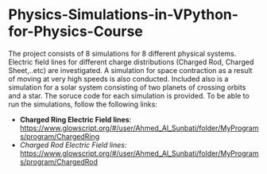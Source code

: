 # Physics-Simulations-in-VPython-for-Physics-Course
The project consists of 8 simulations for 8 different physical systems. Electric field lines for different charge distributions (Charged Rod, Charged Sheet,..etc) are investigated. A simulation for space contraction as a result of moving at very high speeds is also conducted. Included also is a simulation for a solar system consisting of two planets of crossing orbits and a star. The soruce code for each simulation is provided. To be able to run the simulations, follow the following links:
- **Charged Ring Electric Field lines**: https://www.glowscript.org/#/user/Ahmed_Al_Sunbati/folder/MyPrograms/program/ChargedRing
- *Charged Rod Electric Field lines*: https://www.glowscript.org/#/user/Ahmed_Al_Sunbati/folder/MyPrograms/program/ChargedRod

